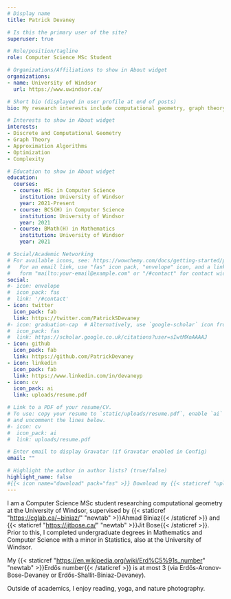 ```yaml
---
# Display name
title: Patrick Devaney

# Is this the primary user of the site?
superuser: true

# Role/position/tagline
role: Computer Science MSc Student

# Organizations/Affiliations to show in About widget
organizations:
- name: University of Windsor
  url: https://www.uwindsor.ca/

# Short bio (displayed in user profile at end of posts)
bio: My research interests include computational geometry, graph theory, and optimization.

# Interests to show in About widget
interests:
- Discrete and Computational Geometry
- Graph Theory
- Approximation Algorithms
- Optimization
- Complexity

# Education to show in About widget
education:
  courses:
  - course: MSc in Computer Science
    institution: University of Windsor
    year: 2021-Present
  - course: BCS(H) in Computer Science
    institution: University of Windsor
    year: 2021
  - course: BMath(H) in Mathematics
    institution: University of Windsor
    year: 2021

# Social/Academic Networking
# For available icons, see: https://wowchemy.com/docs/getting-started/page-builder/#icons
#   For an email link, use "fas" icon pack, "envelope" icon, and a link in the
#   form "mailto:your-email@example.com" or "/#contact" for contact widget.
social:
#- icon: envelope
#  icon_pack: fas
#  link: '/#contact'
- icon: twitter
  icon_pack: fab
  link: https://twitter.com/PatrickSDevaney
#- icon: graduation-cap  # Alternatively, use `google-scholar` icon from `ai` icon pack
#  icon_pack: fas
#  link: https://scholar.google.co.uk/citations?user=sIwtMXoAAAAJ
- icon: github
  icon_pack: fab
  link: https://github.com/PatrickDevaney
- icon: linkedin
  icon_pack: fab
  link: https://www.linkedin.com/in/devaneyp
- icon: cv
  icon_pack: ai
  link: uploads/resume.pdf

# Link to a PDF of your resume/CV.
# To use: copy your resume to `static/uploads/resume.pdf`, enable `ai` icons in `params.toml`, 
# and uncomment the lines below.
#- icon: cv
#  icon_pack: ai
#  link: uploads/resume.pdf

# Enter email to display Gravatar (if Gravatar enabled in Config)
email: ""

# Highlight the author in author lists? (true/false)
highlight_name: false
#{{< icon name="download" pack="fas" >}} Download my {{< staticref "uploads/demo_resume.pdf" "newtab" >}}resumé{{< /staticref >}}.
---
```


I am a Computer Science MSc student researching computational geometry at the University of Windsor, supervised by {{< staticref "https://cglab.ca/~biniaz/" "newtab" >}}Ahmad Biniaz{{< /staticref >}} and 
{{< staticref "https://jitbose.ca/" "newtab" >}}Jit Bose{{< /staticref >}}. Prior to this, I completed undergraduate degrees in Mathematics and Computer Science with a minor
in Statistics, also at the University of Windsor.

My {{< staticref "https://en.wikipedia.org/wiki/Erd%C5%91s_number" "newtab" >}}Erdős number{{< /staticref >}} is at most 3 (via Erdős-Aronov-Bose-Devaney or Erdős-Shallit-Biniaz-Devaney).

Outside of academics, I enjoy reading, yoga, and nature photography.

